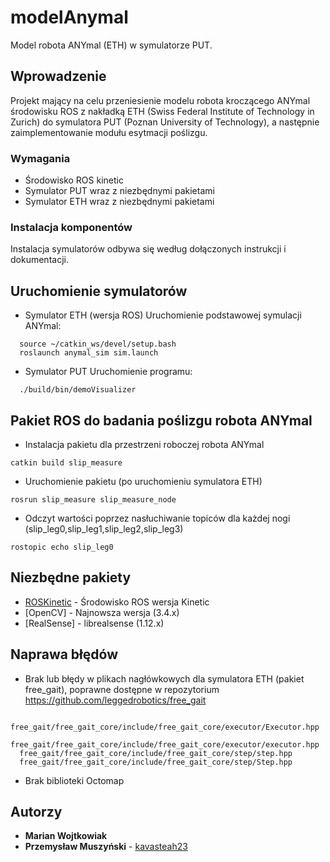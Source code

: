 # modelAnymal

Model robota ANYmal (ETH) w symulatorze PUT.

## Wprowadzenie

Projekt mający na celu przeniesienie modelu robota kroczącego ANYmal środowisku ROS z nakładką ETH (Swiss Federal Institute of Technology in Zurich) do symulatora PUT (Poznan University of Technology), a następnie zaimplementowanie modułu esytmacji poślizgu.

### Wymagania
* Środowisko ROS kinetic 
* Symulator PUT wraz z niezbędnymi pakietami 
* Symulator ETH wraz z niezbędnymi pakietami

### Instalacja komponentów

Instalacja symulatorów odbywa się według dołączonych instrukcji i dokumentacji.

## Uruchomienie symulatorów

* Symulator ETH (wersja ROS)
Uruchomienie podstawowej symulacji ANYmal:
```
  source ~/catkin_ws/devel/setup.bash
  roslaunch anymal_sim sim.launch
```
* Symulator PUT
Uruchomienie programu:
```
  ./build/bin/demoVisualizer
```
## Pakiet ROS do badania poślizgu robota ANYmal
* Instalacja pakietu dla przestrzeni roboczej robota ANYmal
```
catkin build slip_measure
```
* Uruchomienie pakietu (po uruchomieniu symulatora ETH)
```
rosrun slip_measure slip_measure_node
```
* Odczyt wartości poprzez nasłuchiwanie topiców dla każdej nogi (slip_leg0,slip_leg1,slip_leg2,slip_leg3)
```
rostopic echo slip_leg0
```
## Niezbędne pakiety

* [ROSKinetic](http://wiki.ros.org/kinetic/Installation/Ubuntu/) - Środowisko ROS wersja Kinetic
* [OpenCV] - Najnowsza wersja (3.4.x)
* [RealSense] - librealsense (1.12.x)

## Naprawa błędów

* Brak lub błędy w plikach nagłówkowych dla symulatora ETH (pakiet free_gait), poprawne dostępne w repozytorium https://github.com/leggedrobotics/free_gait
```
  free_gait/free_gait_core/include/free_gait_core/executor/Executor.hpp
  free_gait/free_gait_core/include/free_gait_core/executor/executor.hpp
  free_gait/free_gait_core/include/free_gait_core/step/step.hpp
  free_gait/free_gait_core/include/free_gait_core/step/Step.hpp
```


* Brak biblioteki Octomap





## Autorzy

* **Marian Wojtkowiak** 
* **Przemysław Muszyński** - [kavasteah23](https://github.com/kavasteah23)


